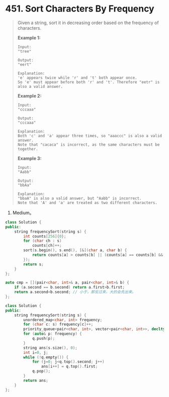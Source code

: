 # 451. Sort Characters By Frequency

> Given a string, sort it in decreasing order based on the frequency of characters.
>
> **Example 1:**
>
> ```
> Input:
> "tree"
> 
> Output:
> "eert"
> 
> Explanation:
> 'e' appears twice while 'r' and 't' both appear once.
> So 'e' must appear before both 'r' and 't'. Therefore "eetr" is also a valid answer.
> ```
>
> **Example 2:**
>
> ```
> Input:
> "cccaaa"
> 
> Output:
> "cccaaa"
> 
> Explanation:
> Both 'c' and 'a' appear three times, so "aaaccc" is also a valid answer.
> Note that "cacaca" is incorrect, as the same characters must be together.
> ```
>
> **Example 3:**
>
> ```
> Input:
> "Aabb"
> 
> Output:
> "bbAa"
> 
> Explanation:
> "bbaA" is also a valid answer, but "Aabb" is incorrect.
> Note that 'A' and 'a' are treated as two different characters.
> ```

1. Medium。

```cpp
class Solution {
public:
    string frequencySort(string s) {
        int counts[256]{0};
        for (char ch : s)
            counts[ch]++;
        sort(s.begin(), s.end(), [&](char a, char b) { 
            return counts[a] > counts[b] || (counts[a] == counts[b] && a < b); 
        });
        return s;
    }
};
```

```cpp
auto cmp = [](pair<char, int>& a, pair<char, int>& b) {
    if (a.second == b.second) return a.first>b.first;
    return a.second<b.second; // 小于，那反过来，大的会先出来。
};

class Solution {
public:
    string frequencySort(string s) {
        unordered_map<char, int> frequency;
        for (char c: s) frequency[c]++;
        priority_queue<pair<char, int>, vector<pair<char, int>>, decltype(cmp)> q(cmp);
        for (auto& p: frequency) {
            q.push(p);
        }
        string ans(s.size(), 0);
        int i=0, j;
        while (!q.empty()) {
            for (j=0; j<q.top().second; j++)
                ans[i++] = q.top().first;
            q.pop();
        }
        return ans;
    }
};
```

